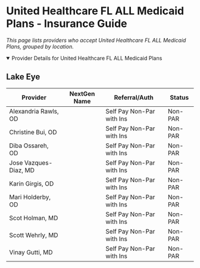 # United Healthcare FL ALL Medicaid Plans - Insurance Guide

*This page lists providers who accept United Healthcare FL ALL Medicaid Plans, grouped by location.*

<details open><summary>Provider Details for United Healthcare FL ALL Medicaid Plans</summary>

## Lake Eye 

| Provider | NextGen Name | Referral/Auth | Status |
|----------|-------------|--------------|--------|
| Alexandria Rawls, OD |  | Self Pay Non-Par with Ins | Non-PAR |
| Christine Bui, OD |  | Self Pay Non-Par with Ins | Non-PAR |
| Diba Ossareh, OD |  | Self Pay Non-Par with Ins | Non-PAR |
| Jose Vazques-Diaz, MD |  | Self Pay Non-Par with Ins | Non-PAR |
| Karin Girgis, OD |  | Self Pay Non-Par with Ins | Non-PAR |
| Mari Holderby, OD |  | Self Pay Non-Par with Ins | Non-PAR |
| Scot Holman, MD |  | Self Pay Non-Par with Ins | Non-PAR |
| Scott Wehrly, MD |  | Self Pay Non-Par with Ins | Non-PAR |
| Vinay Gutti, MD |  | Self Pay Non-Par with Ins | Non-PAR |

</details>

